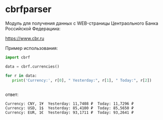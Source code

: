 # cbrfparser
Модуль для получения данных с WEB-страницы Центраольного Банка Российской Федерацииa:

https://www.cbr.ru


Пример использования:
```python
import cbrf

data = cbrf.currencies()

for r in data:
   print('Currency:', r[0], " Yesterday:", r[1], " Today:", r[2])
  
```
ответ:
```
Currency: CNY, 1¥  Yesterday: 11,7408 ₽  Today: 11,7296 ₽
Currency: USD, 1$  Yesterday: 85,4100 ₽  Today: 85,5650 ₽
Currency: EUR, 1€  Yesterday: 93,1711 ₽  Today: 93,2641 ₽

```
